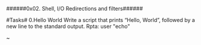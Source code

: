 ######0x02. Shell, I/O Redirections and filters######

#Tasks#
0.Hello World
Write a script that prints “Hello, World”, followed by a new line to the standard output.
Rpta: user "echo"


~
